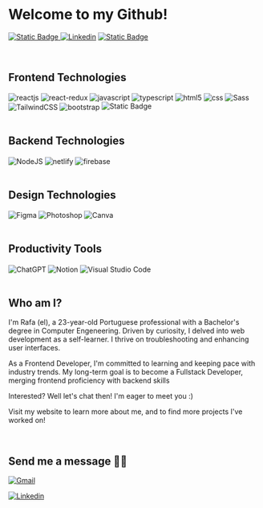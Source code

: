 <br>

# Welcome to my Github!


[![Static Badge](https://img.shields.io/badge/My%20Website-%23617566?style=for-the-badge&logo=data%3Aimage%2Fpng%3Bbase64%2CiVBORw0KGgoAAAANSUhEUgAAADIAAAAyCAYAAAAeP4ixAAAACXBIWXMAAAsTAAALEwEAmpwYAAAG00lEQVR4nO1a6Y8URRQfQDw%2FeF9gvDGamGgiKBg%2FaFS8IvE%2B8IjReOAC4hUvFgQiAgIag3hFJPrBf4BElwUEj2hEQA5BVnFlYXdm%2Br3umV0%2FsSu0%2BY2%2Fwkcx0z3LzsrGbCWd6a56R706Xv3eq8lk%2Bsv%2FtBSLxWNV9XZVnSsiDaraJCKRiPzFJ1LVrWx7Q1VvKxQKx2T6Qmlubj5cRO5X1WUi0qWqcXce8IhIo4iMhazMQTLgWVXNmU5h1Heb78YgCG5033xfZtp3g8cYllXVp5uamg77T4wIw%2FByVd1iOrQxDMNnVHWqG2VVHe%2FoHZ35nmgMmAJeEdlk5P2sqiN7exbmm1HfGobhXXEcDxCRESLSKSJ7VPVhy%2BcbghIEwaPs9C4RGQ4ZYRjeDZlmdufVfLlhU6rqV2bEJ8dxfAja8Kuq69jhBT5vOUNY%2Fy7b1nqy6s1%2BWxlF0dE1MUJEhojIehrxu6pe6rWPY1tzS0vLEdUaks1mjxKRFvI%2B7vFcBnls%2Bymfz5%2FSIyPa2tpOVNVtbi8EQXCqbY%2FjeLCIbOdmvrecjEqGoNDjlQYBsjL7D%2BBG8v%2Fa3t5%2B%2FAEZwWleTkXt%2BXz%2BnISObI%2FjeFB3DYEOEdlBGWP9duiEbrYvraQjsfDQsn7%2FTxF5MwiC8wxNyVDsmQQ5FQ1he71z1xkW6IAu6PT6MKtbRoRheAM8EDwRvJCqLqFHcgLXicgMngWdSWs4zRAsV3o8yJphHEdMnUvQB%2BMVR1dlBDas2xeq%2BpKrz%2BfzF4vIIhEpeKfzLlX9El5IROrCMLwe7hjLgrClRId3LpURoMFZQ8%2B1kgNmZQLaLIJOMyCT3X6pyi3jdKWwzf4GRInj%2BFARudlt8lo%2BIrIdsqGjnF53zuBQTTQC8MDBDghMMThLuitV9VoMgIh8SFC4WlV%2FI1DcO8qoU9UfSPOBqk4CL2WUYEqSThG5hXRt5Yy1hPdR6QactglGnEa6YhzHA1MMTtwjKEQHbskOTaErwRkggSRDGtnBJ5IUi8gYKl2RRFetIaRbQd1jUnTXka6hIgyhZ%2BhMO3xEZBo7OLuGhsxhB19NO6RdP%2BFA0uT2lz5RlHFGEAT3mLoJxvO86OpBw%2Fof8e1wkYg84ANKPvVG5h2kXc%2FvX7iB7zQ04w3vXuSAENnFLRUNEZHXyPiJqfveCFxjBH7Kupe9ffOZ4f3GDMIGU%2F8x66dS1mzSLDY03xne9ab%2BI9ZNTzJkOIkEAI0n8R5CEkRucT6fPxcuV1XzpD0fvDiF3XkBMBhF0emEOZsNir0ALhTnAGfgQhoyku0BZDu9MMBEj463lf24KJPip92JPdIAuucRlrrlFYbhKL5vsvwO2kRRdAXgjZsxPqXl5QYLWRZPbwkFIxYxel9Q1Vd8XsRFFY0ws%2FK2mzrMAkYmiqIzzOysIbgDzTSPdx7rZ2IWQF8oFM4CP0d4g4ntZ3qDsMDXWygUzizHW43bR2eucsuLTCv9%2FeJGz4I6FM7EXl4R%2Bdbwfm15AR49vVd7elf5e83OWqoh2BtYq26jIVFgRm2i2YD7TS%2F3TpuhqSvnwUTkDx8CMcgSQ%2FOY4X3S1O9Igk%2F7FEBoB9HtKZ%2FNZk8yiYGy06uq75O3K5fLnezqi8XicYT8aJtfQe9itu%2BDLjzet6oyor%2F0lVL4BzQiYdaFJZREC2DH5TWnhqDR5QhKh2SPQKOB8eP6KoxXQhcR%2BSI1sALmSgqYEPyQrqNGgdVAk%2FYZkkA3wCGMxMCKoW5blSNjQ93RJtRdylB3m01U8B0n%2F2rQgJb5gapDXVW9lbJ2Joa6JH7EzEpfTT48lGgEGQa5XK9DtinpoE6mgxbi4ArD8DpgolwudzaT3yU6vKMObaTBIbcQvFWmg%2BrZvi5tOdtZuSYlQbeWmKjWCbrpkJ2UoAOEqsoIP4Y2TwdAYRAEw3wv18OU6ZQyKdNhBKAdXh9ez3S3cIk1piSxx7K9xd1xdMcQ4qudVSaxGw4oiY3S0dFxAlKULvbwXSOvFZordSTNEFV9sNK1gqoONUFVE%2FBWpicF6x%2BXLU6hf7%2BHHJhDtK2trUd286JnR7mLnjAMR0Ge29wWfPao0PuscqgW69qNIO9R3AZ9p1pDVPU9tq0xV2%2BDAX965erNuwydZ25km5BJ4ak83MFsnENphiDWcGGCiFwCGbjx0n%2BXMXTM7dW7dywtBxOoFGHpc8b7oBMTKhmiqk%2FZ62nwIkFh5G2qKgKsRSGUmeRFg%2Fv8YQB%2FDgiC4Cb3zffllf4wQO81MRV69JZBWBLETp0HAElwyDUAAB4UA8oVbEqCutki8jmyh4QaXXxwP7KFbbNw11HzjdxfMn2n%2FA33tOsywrC8DQAAAABJRU5ErkJggg%3D%3D)
](https://rafa-lopes.netlify.app/)
[![Linkedin](https://img.shields.io/badge/LinkedIn-0077B5?style=for-the-badge&logo=linkedin&logoColor=white)](https://www.linkedin.com/in/rafael-lopes-frontend-developer/)
[![Static Badge](https://img.shields.io/badge/download%20cv-%23ddd?style=for-the-badge&logo=data%3Aimage%2Fpng%3Bbase64%2CiVBORw0KGgoAAAANSUhEUgAAADIAAAAyCAYAAAAeP4ixAAAACXBIWXMAAAsTAAALEwEAmpwYAAABDElEQVR4nO2X%2FQqCQBDE5ylMev8XKf%2BKoBKij6fZEFY4xIv1Wrq15gdLgt6442x2AcTMDsARP4BorR6hkWAwkWgwkWgwkWgwkWgwkWiESESM1Rk0cnQL7lOM9QZ7g0YII6vXkAhNgEaCPU0wkWBPE0zkTxM5AbgAaAs0hjU9gINDHx8L9HrNPWMmp9HqmuHcOYKRBsBVr3sC2Bo0Nsmax8yaar%2Fs78xMNZaa%2BPoWJWcm1SgxUWWvNWdm1Cg1UW3TmH6Jx8%2F0OPdS8O7DRSBNJq2lSYTYxk%2FNlJoI8X9kGKGbVluxD3hsLxotrN2IB0IjChNxRjhaCkfLGeFoKRwtZ4SjpUiwQim1GzcbeQG1AFqJ0C8cGAAAAABJRU5ErkJggg%3D%3D)
](https://drive.google.com/file/d/14v_VkQ3HAfnLcltgsVtZeOgxJAvctO6L/view?usp=share_link?alt=media&token=d6ef8f22-21a7-41e5-8ac7-d8afc5003be6)

<br>

## Frontend Technologies

<div style="display: inline_block">

<img align="center" style="display:inline" alt="reactjs"  src="https://img.shields.io/badge/React-20232A?style=for-the-badge&logo=react&logoColor=61DAFB"/>

<img align="center" style="display:inline" alt="react-redux"  src="https://img.shields.io/badge/Redux-20232A?style=for-the-badge&logo=redux&logoColor=61DAFB"/>

<img align="center" style="display:inline" alt="javascript"  src="https://img.shields.io/badge/JavaScript-323330?style=for-the-badge&logo=javascript&logoColor=F7DF1E">

<img align="center" style="display:inline" alt="typescript"  src="https://img.shields.io/badge/TypeScript-323330?style=for-the-badge&logo=typescript&logoColor=2f74c0">

<img align="center" style="display:inline" alt="html5"  src="https://img.shields.io/badge/HTML5-E34F26?style=for-the-badge&logo=html5&logoColor=white"/>

<img align="center" style="display:inline" alt="css"  src="https://img.shields.io/badge/CSS3-1572B6?style=for-the-badge&logo=css3&logoColor=white"/>

<img align="center" style="display:inline" alt="Sass"  src="https://img.shields.io/badge/Sass-1572B6?style=for-the-badge&&color=c76494&logo=Sass&logoColor=white"/>

<img align="center" style="display:inline" alt="TailwindCSS"  src="https://img.shields.io/badge/TailwindCSS-1572B6?style=for-the-badge&logo=TailwindCSS&logoColor=white"/>

<img align="center" style="display:inline" alt="bootstrap"  src="https://img.shields.io/badge/Bootstrap-563D7C?style=for-the-badge&logo=bootstrap&logoColor=white"/>

<img alt="Static Badge" src="https://img.shields.io/badge/And%20more!-%23ddd?style=for-the-badge&logo=data%3Aimage%2Fpng%3Bbase64%2CiVBORw0KGgoAAAANSUhEUgAAADIAAAAyCAYAAAAeP4ixAAAACXBIWXMAAAsTAAALEwEAmpwYAAAA5UlEQVR4nO3UMW7CQBSE4b%2BBVOC0gUORcAxMuCXESBClAcM1IH2ijYaVI7IRnddiPulVnnnF2mswMzMzMzMzuwsPwCtQAZ%2BaN2AO9DvQ%2FzEGPoCvxLwDI%2FLtx5O4LNkBE2CgeQZqPdsmTqbtfrRQcA8UXCsay8oM%2B9FaoXASKS%2FKhG82t350Vii8ypShMqcM%2B9HphkXFP4va7keVQuFipUyVWWXYj%2BYK1YnL9ggclZll2I%2F6%2Bk%2BH4EEXa6iZNpZsgF6G%2FV9GjWV%2FTVjylHH%2F6mRKfYdnzVKvs9eBvpmZmZmZmRkd9w1Ms7n%2BqE9GlAAAAABJRU5ErkJggg%3D%3D">

</div>

<br>

## Backend Technologies

<div style="display: inline_block">

<img align="center" style="display:inline" alt="NodeJS"  src="https://img.shields.io/badge/Node.js-43853D?style=for-the-badge&logo=node.js&logoColor=white"/>

<img align="center" style="display:inline" alt="netlify"  src="https://img.shields.io/badge/Netlify-00C7B7?style=for-the-badge&logo=netlify&logoColor=white"/>

<img align="center" style="display:inline" alt="firebase"  src="https://img.shields.io/badge/Firebase-E34F26?style=for-the-badge&logo=firebase&logoColor=whtie"/>

</div>

<br>

## Design Technologies

<div style="display: inline_block">

<img align="center" style="display:inline" alt="Figma"  src="https://img.shields.io/badge/Figma-f7f7f7?style=for-the-badge&logo=Figma"/>

<img align="center" style="display:inline" alt="Photoshop"  src="https://img.shields.io/badge/Photoshop-001d34?style=for-the-badge&logo=Adobe-Photoshop"/>

<img align="center" style="display:inline" alt="Canva"  src="https://img.shields.io/badge/Canva-20232A?style=for-the-badge&logo=Canva"/>

</div>

<br>

## Productivity Tools

<div style="display: inline_block">

<img align="center" style="display:inline" alt="ChatGPT"  src="https://img.shields.io/badge/ChatGPT-79277d?style=for-the-badge&logo=openai"/>

<img align="center" style="display:inline" alt="Notion"  src="https://img.shields.io/badge/Notion-333?style=for-the-badge&logo=Notion"/>

<img align="center" style="display:inline" alt="Visual Studio Code"  src="https://img.shields.io/badge/Visual Studio Code-1b5ea6?style=for-the-badge&logo=Visual Studio Code"/>

</div>

<br>

## Who am I?

<p>  I'm Rafa (el), a 23-year-old Portuguese professional with
                        a Bachelor's degree in Computer Engeneering. Driven by
                        curiosity, I delved into web development as a
                        self-learner. I thrive on troubleshooting and enhancing
                        user interfaces.</p>

<p>As a Frontend Developer, I'm committed to learning and keeping pace with industry trends. My long-term goal is to become a Fullstack Developer, merging frontend proficiency with backend skills </p>


<p>Interested? Well let's chat then! I'm eager to meet you :)</p>
<p>Visit my website to learn more about me, and to find more projects I've worked on!</p>

<br/>

## Send me a message 🙋‍♂️

[![Gmail](https://img.shields.io/badge/Gmail-0078D4?style=for-the-badge&color=red&logo=gmail&logoColor=white)](mailto:rafalopessecond@gmail.com)

[![Linkedin](https://img.shields.io/badge/LinkedIn-0077B5?style=for-the-badge&logo=linkedin&logoColor=white)](https://www.linkedin.com/in/rafael-lopes-frontend-developer/)
